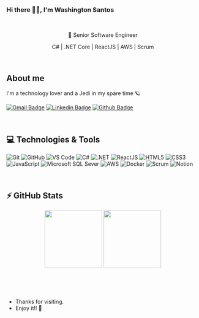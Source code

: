 ### Hi there 👋🏽, I'm Washington Santos

&nbsp;
&nbsp;

<div align="center">
  <p>📌 Senior Software Engineer</p>
  <p>C# | .NET Core | ReactJS | AWS | Scrum</p>
</div>

&nbsp;
&nbsp;

## About me
<div>
  <p>I'm a technology lover and a Jedi in my spare time 🪐</p>
</div>

[![Gmail Badge](https://img.shields.io/badge/-Gmail-c14438?style=for-the-badge&logo=Gmail&logoColor=white&link=mailto:washingtonsbs@gmail.com)](mailto:washingtonsbs@gmail.com)
[![Linkedin Badge](https://img.shields.io/badge/-LinkedIn-blue?style=for-the-badge&logo=Linkedin&logoColor=white&link=https://www.linkedin.com/in/WashingtonSBS/)](https://www.linkedin.com/in/WashingtonSBS/)
[![Github Badge](https://img.shields.io/badge/-Github-000?style=for-the-badge&logo=Github&logoColor=white&link=https://github.com/WashingtonSBS)](https://github.com/WashingtonSBS)

&nbsp;
&nbsp;

## 💻 Technologies & Tools
![Git](https://img.shields.io/badge/Git-F05032?style=for-the-badge&logo=git&logoColor=white)
![GitHub](https://img.shields.io/badge/-GitHub-181717?style=for-the-badge&logo=github)
![VS Code](https://img.shields.io/badge/Visual_Studio_Code-0078D4?style=for-the-badge&logo=visual%20studio%20code&logoColor=white)
![C#](https://img.shields.io/badge/C%23-239120?style=for-the-badge&logo=c-sharp&logoColor=white)
![.NET](https://img.shields.io/badge/.NET-512BD4?style=for-the-badge&logo=dotnet&logoColor=white)
![ReactJS](https://img.shields.io/badge/React-20232A?style=for-the-badge&logo=react&logoColor=61DAFB)
![HTML5](https://img.shields.io/badge/HTML5-E34F26?style=for-the-badge&logo=html5&logoColor=white)
![CSS3](https://img.shields.io/badge/CSS3-1572B6?style=for-the-badge&logo=css3&logoColor=white)
![JavaScript](https://img.shields.io/badge/JavaScript-323330?style=for-the-badge&logo=javascript&logoColor=F7DF1E)
![Microsoft SQL Sever](https://img.shields.io/badge/Microsoft%20SQL%20Sever-CC2927?style=for-the-badge&logo=microsoft%20sql%20server&logoColor=white)
![AWS](https://img.shields.io/badge/Amazon_AWS-232F3E?style=for-the-badge&logo=amazon-aws&logoColor=white)
![Docker](https://img.shields.io/badge/Docker-2CA5E0?style=for-the-badge&logo=docker&logoColor=white)
![Scrum](https://img.shields.io/badge/Scrum-FF3300?style=for-the-badge)
![Notion](https://img.shields.io/badge/Notion-000000?style=for-the-badge&logo=notion&logoColor=white)

&nbsp;
&nbsp;

## ⚡ GitHub Stats
<div align="center">
  <a href="https://github.com/WashingtonSBS"></a>
  <img height="150em" src="https://github-readme-stats.vercel.app/api?username=WashingtonSBS&show_icons=true&theme=radical&include_all_commits=true&count_private=true&link=https://github.com/WashingtonSBS"/>
  <img height="150em" src="https://github-readme-stats.vercel.app/api/top-langs/?username=washingtonsbs&layout=compact&langs_count=16&theme=radical&link=https://github.com/WashingtonSBS"/>
</div>

&nbsp;
&nbsp;

&nbsp;
&nbsp;

- Thanks for visiting.
- Enjoy it!! 🚀

&nbsp;
&nbsp;
